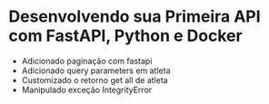 # Desenvolvendo sua Primeira API com FastAPI, Python e Docker
- Adicionado paginação com fastapi
- Adicionado query parameters em atleta
- Customizado o retorno get all de atleta
- Manipulado exceção IntegrityError
